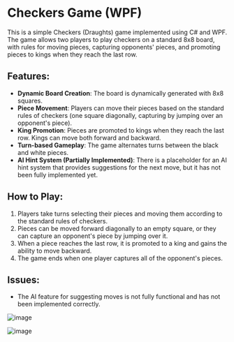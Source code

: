 # Checkers Game (WPF)

This is a simple Checkers (Draughts) game implemented using C# and WPF. The game allows two players to play checkers on a standard 8x8 board, with rules for moving pieces, capturing opponents' pieces, and promoting pieces to kings when they reach the last row.

## Features:
- **Dynamic Board Creation**: The board is dynamically generated with 8x8 squares.
- **Piece Movement**: Players can move their pieces based on the standard rules of checkers (one square diagonally, capturing by jumping over an opponent's piece).
- **King Promotion**: Pieces are promoted to kings when they reach the last row. Kings can move both forward and backward.
- **Turn-based Gameplay**: The game alternates turns between the black and white pieces.
- **AI Hint System (Partially Implemented)**: There is a placeholder for an AI hint system that provides suggestions for the next move, but it has not been fully implemented yet.

## How to Play:
1. Players take turns selecting their pieces and moving them according to the standard rules of checkers.
2. Pieces can be moved forward diagonally to an empty square, or they can capture an opponent's piece by jumping over it.
3. When a piece reaches the last row, it is promoted to a king and gains the ability to move backward.
4. The game ends when one player captures all of the opponent's pieces.

## Issues:
- The AI feature for suggesting moves is not fully functional and has not been implemented correctly.


![image](https://github.com/user-attachments/assets/c4a543d8-a209-47f5-b15c-8838cdbd13b4)

![image](https://github.com/user-attachments/assets/7d0506ae-e190-430e-8333-1e830a551e3b)
